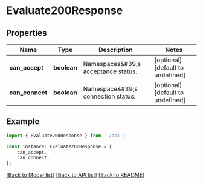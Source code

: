 # Evaluate200Response


## Properties

Name | Type | Description | Notes
------------ | ------------- | ------------- | -------------
**can_accept** | **boolean** | Namespaces\&#39;s acceptance status. | [optional] [default to undefined]
**can_connect** | **boolean** | Namespace\&#39;s connection status. | [optional] [default to undefined]

## Example

```typescript
import { Evaluate200Response } from './api';

const instance: Evaluate200Response = {
    can_accept,
    can_connect,
};
```

[[Back to Model list]](../README.md#documentation-for-models) [[Back to API list]](../README.md#documentation-for-api-endpoints) [[Back to README]](../README.md)
